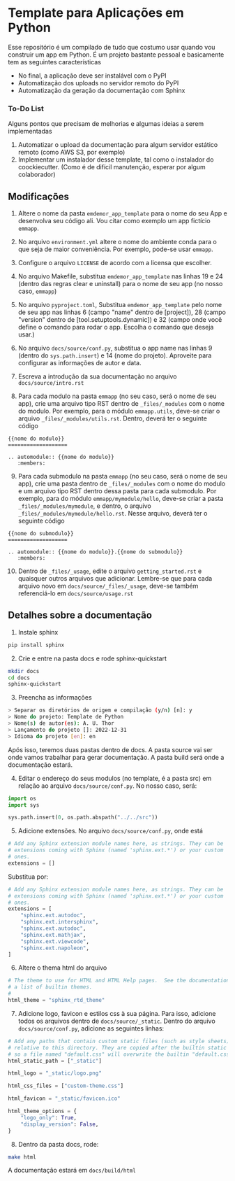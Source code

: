 # Template para Aplicações em Python
Esse repositório é um compilado de tudo que costumo usar quando vou construir um app em Python. É um projeto bastante pessoal e basicamente tem as seguintes características

- No final, a aplicação deve ser instalável com o PyPI
- Automatização dos uploads no servidor remoto do PyPI
- Automatização da geração da documentação com Sphinx

### To-Do List
Alguns pontos que precisam de melhorias e algumas ideias a serem implementadas
1. Automatizar o upload da documentação para algum servidor estático remoto (como AWS S3, por exemplo) 
2. Implementar um instalador desse template, tal como o instalador do coockiecutter. (Como é de difícil manutenção, esperar por algum colaborador) 


## Modificações

1. Altere o nome da pasta `emdemor_app_template` para o nome do seu App e desenvolva seu código ali. Vou citar como exemplo um app fictício `emmapp`.

2. No arquivo `environment.yml` altere o nome do ambiente conda para o que seja de maior conveniência. Por exemplo, pode-se usar `emmapp`.

3. Configure o arquivo `LICENSE` de acordo com a licensa que escolher.

4. No arquivo Makefile, substitua `emdemor_app_template` nas linhas 19 e 24 (dentro das regras clear e uninstall) para o nome de seu app (no nosso caso, `emmapp`)

5. No arquivo `pyproject.toml`, Substitua `emdemor_app_template` pelo nome de seu app nas linhas 6 (campo "name" dentro de [project]), 28 (campo "version" dentro de [tool.setuptools.dynamic]) e 32 (campo onde você define o comando para rodar o app. Escolha o comando que deseja usar.)

6. No arquivo `docs/source/conf.py`, substitua o app name nas linhas 9 (dentro do `sys.path.insert`) e 14 (nome do projeto). Aproveite para configurar as informações de autor e data.

7. Escreva a introdução da sua documentação no arquivo `docs/source/intro.rst`

8. Para cada modulo na pasta `emmapp` (no seu caso, será o nome de seu app), crie uma arquivo tipo RST dentro de `_files/_modules` com o nome do modulo. Por exemplo, para o módulo `emmapp.utils`, deve-se criar o arquivo `_files/_modules/utils.rst`. Dentro, deverá ter o seguinte código
```
{{nome do modulo}}
===================

.. automodule:: {{nome do modulo}}
   :members:
```

9. Para cada submodulo na pasta `emmapp` (no seu caso, será o nome de seu app), crie uma pasta dentro de `_files/_modules` com o nome do modulo e um arquivo tipo RST dentro dessa pasta para cada submodulo. Por exemplo, para do módulo `emmapp/mymodule/hello`, deve-se criar a pasta `_files/_modules/mymodule`, e dentro, o arquivo `_files/_modules/mymodule/hello.rst`. Nesse arquivo, deverá ter o seguinte código
```
{{nome do submodulo}}
===================

.. automodule:: {{nome do modulo}}.{{nome do submodulo}}
   :members:
```

10. Dentro de `_files/_usage`, edite o arquivo `getting_started.rst` e quaisquer outros arquivos que adicionar. Lembre-se que para cada arquivo novo em `docs/source/_files/_usage`, deve-se também referenciá-lo em  `docs/source/usage.rst`

## Detalhes sobre a documentação

1. Instale sphinx

```bash
pip install sphinx
```

2. Crie e entre na pasta docs e rode sphinx-quickstart

```bash
mkdir docs
cd docs
sphinx-quickstart
```

3. Preencha as informações

```bash
> Separar os diretórios de origem e compilação (y/n) [n]: y
> Nome do projeto: Template de Python
> Nome(s) de autor(es): A. U. Thor
> Lançamento do projeto []: 2022-12-31
> Idioma do projeto [en]: en
```

Após isso, teremos duas pastas dentro de docs. A pasta source vai ser onde vamos trabalhar para gerar documentação. A pasta build será onde a documentação estará.

4. Editar o endereço do seus modulos (no template, é a pasta src) em relação ao arquivo `docs/source/conf.py`. No nosso caso, será:

```python
import os
import sys

sys.path.insert(0, os.path.abspath("../../src"))
```

5. Adicione extensões. No arquivo `docs/source/conf.py`, onde está

```python
# Add any Sphinx extension module names here, as strings. They can be
# extensions coming with Sphinx (named 'sphinx.ext.*') or your custom
# ones.
extensions = []
```

Substitua por:

```python
# Add any Sphinx extension module names here, as strings. They can be
# extensions coming with Sphinx (named 'sphinx.ext.*') or your custom
# ones.
extensions = [
    "sphinx.ext.autodoc",
    "sphinx.ext.intersphinx",
    "sphinx.ext.autodoc",
    "sphinx.ext.mathjax",
    "sphinx.ext.viewcode",
    "sphinx.ext.napoleon",
]
```

6. Altere o thema html do arquivo

```python
# The theme to use for HTML and HTML Help pages.  See the documentation for
# a list of builtin themes.
#
html_theme = "sphinx_rtd_theme"
```

7. Adicione logo, favicon e estilos css à sua página. Para isso, adicione todos os arquivos dentro de `docs/source/_static`. Dentro do arquivo `docs/source/conf.py`, adicione as seguintes linhas:

```python
# Add any paths that contain custom static files (such as style sheets) here,
# relative to this directory. They are copied after the builtin static files,
# so a file named "default.css" will overwrite the builtin "default.css".
html_static_path = ["_static"]

html_logo = "_static/logo.png"

html_css_files = ["custom-theme.css"]

html_favicon = "_static/favicon.ico"

html_theme_options = {
    "logo_only": True,
    "display_version": False,
}

```

8. Dentro da pasta docs, rode:

```bash
make html
```

A documentação estará em `docs/build/html`
